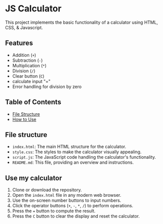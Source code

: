 # JS Calculator

This project implements the basic functionality of a calculator using HTML, CSS, & Javascript.

## Features

- Addition (`+`)
- Subtraction (`-`)
- Multiplication (`*`)
- Division (`/`)
- Clear button (`C`)
- calculate input "="
- Error handling for division by zero

## Table of Contents

- [File Structure](#file-structure)
- [How to Use](#use-my-calculator)

## File structure
- `index.html`: The main HTML structure for the calculator.
- `style.css`: The styles to make the calculator visually appealing.
- `script.js`: The JavaScript code handling the calculator's functionality.
- `README.md`: This file, providing an overview and instructions.

## Use my calculator

1. Clone or download the repository.
2. Open the `index.html` file in any modern web browser.
3. Use the on-screen number buttons to input numbers.
4. Click the operator buttons (`+`, `-`, `*`, `/`) to perform operations.
5. Press the `=` button to compute the result.
6. Press the `C` button to clear the display and reset the calculator.